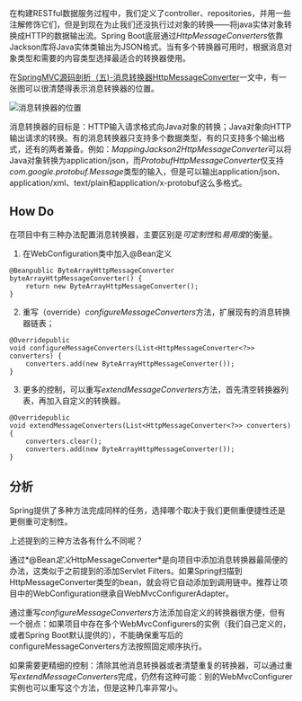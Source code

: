 在构建RESTful数据服务过程中，我们定义了controller、repositories，并用一些注解修饰它们，但是到现在为止我们还没执行过对象的转换——将java实体对象转换成HTTP的数据输出流。Spring Boot底层通过*HttpMessageConverters*依靠Jackson库将Java实体类输出为JSON格式。当有多个转换器可用时，根据消息对象类型和需要的内容类型选择最适合的转换器使用。

在[SpringMVC源码剖析（五)-消息转换器HttpMessageConverter](http://my.oschina.net/lichhao/blog/172562)一文中，有一张图可以很清楚得表示消息转换器的位置。

![消息转换器的位置](http://upload-images.jianshu.io/upload_images/44770-1b6c107c0a5f70f3.png?imageMogr2/auto-orient/strip%7CimageView2/2/w/1240)

消息转换器的目标是：HTTP输入请求格式向Java对象的转换；Java对象向HTTP输出请求的转换。有的消息转换器只支持多个数据类型，有的只支持多个输出格式，还有的两者兼备。例如：*MappingJackson2HttpMessageConverter*可以将Java对象转换为application/json，而*ProtobufHttpMessageConverter*仅支持*com.google.protobuf.Message*类型的输入，但是可以输出application/json、application/xml、text/plain和application/x-protobuf这么多格式。

## How Do
在项目中有三种办法配置消息转换器，主要区别是*可定制性*和*易用度*的衡量。
1. 在WebConfiguration类中加入@Bean定义
```
@Beanpublic ByteArrayHttpMessageConverter byteArrayHttpMessageConverter() {
    return new ByteArrayHttpMessageConverter();
}
```
2. 重写（override）*configureMessageConverters*方法，扩展现有的消息转换器链表；
```
@Overridepublic 
void configureMessageConverters(List<HttpMessageConverter<?>> converters) {
    converters.add(new ByteArrayHttpMessageConverter());
}
```
3. 更多的控制，可以重写*extendMessageConverters*方法，首先清空转换器列表，再加入自定义的转换器。
```
@Overridepublic 
void extendMessageConverters(List<HttpMessageConverter<?>> converters) {
    converters.clear();
    converters.add(new ByteArrayHttpMessageConverter());
}
```

## 分析
Spring提供了多种方法完成同样的任务，选择哪个取决于我们更侧重便捷性还是更侧重可定制性。

上述提到的三种方法各有什么不同呢？

通过*@Bean*定义*HttpMessageConverter*是向项目中添加消息转换器最简便的办法，这类似于之前提到的添加Servlet Filters。如果Spring扫描到HttpMessageConverter类型的bean，就会将它自动添加到调用链中。推荐让项目中的WebConfiguration继承自WebMvcConfigurerAdapter。

通过重写*configureMessageConverters*方法添加自定义的转换器很方便，但有一个弱点：如果项目中存在多个WebMvcConfigurers的实例（我们自己定义的，或者Spring Boot默认提供的），不能确保重写后的configureMessageConverters方法按照固定顺序执行。

如果需要更精细的控制：清除其他消息转换器或者清楚重复的转换器，可以通过重写*extendMessageConverters*完成，仍然有这种可能：别的WebMvcConfigurer实例也可以重写这个方法，但是这种几率非常小。
